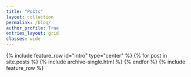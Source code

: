 ```yaml
---
title: "Posts"
layout: collection
permalink: /blog/
author_profile: True
entries_layout: grid
classes: wide
---
```


{% include feature_row id="intro" type="center" %}
{% for post in site.posts %}
  {% include archive-single.html %}
{% endfor %}
{% include feature_row %}
